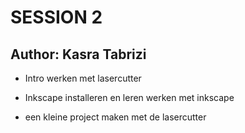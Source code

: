 # SESSION 2
## Author: Kasra Tabrizi

 - Intro werken met lasercutter
  
 - Inkscape installeren en leren werken met inkscape

 - een kleine project maken met de lasercutter 
